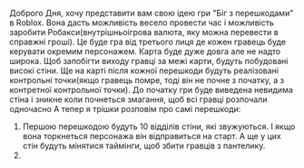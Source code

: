 Доброго Дня, хочу представити вам свою ідею гри "Біг з перешкодами"  в Roblox.
Вона дасть можливість весело провести час і можливість заробити Робакси(внутрішньоігрова валюта, яку можна перевести в справжні гроші).
Це буде гра від третього лиця де кожен гравець буде керувати окремим персонажем. Карта буде дуже довга але не надто широка. Щоб запобігти виходу гравці за межі карти, будуть побудовані високі стіни. Ще на карті після кожної перешкоди будуть реалізовані контрольні точки(якщо гравець помре, тоді він не почне з початку, а з контретної контрольної точки).
До початку гри буде виведена невидима стіна і зникне коли почнеться змагання, щоб всі гравці розпочали одночасно 
А тепер я трішки розповім про самі перешкоди:
1) Першою перешкодою будуть 10 відділів стіни, які звужуються. І якщо вона торкнеться персонажа він відправиться на старт. А ще у цих стін будуть мінятися таймінги, щоб збити гравців з пантелику. 
2) 
